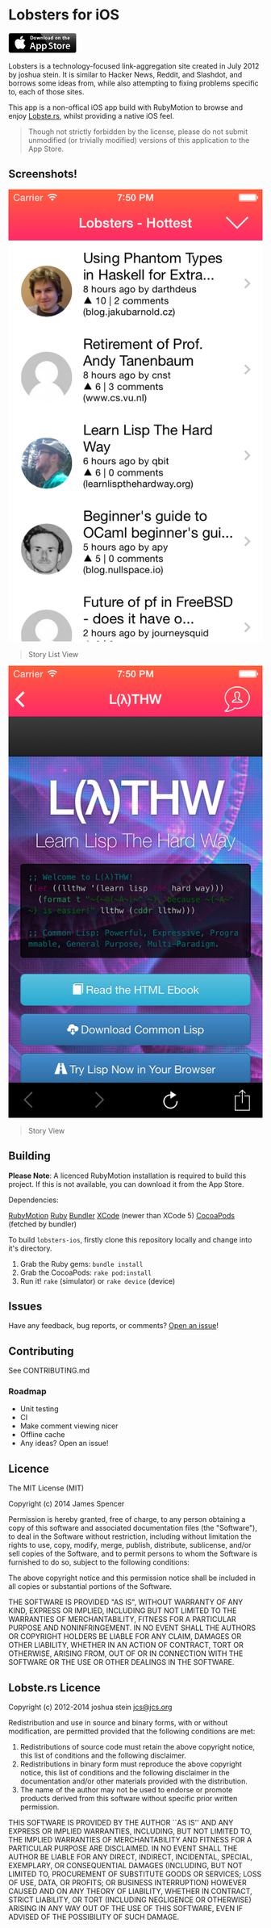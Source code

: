 # Lobsters for iOS

[![Download on the App Store](screens/app_store.png)](https://itunes.apple.com/us/app/lobsters/id895800346?ls=1&mt=8)

Lobsters is a technology-focused link-aggregation site created in July 2012 by joshua stein. It is similar to Hacker News, Reddit, and Slashdot, and borrows some ideas from, while also attempting to fixing problems specific to, each of those sites.

This app is a non-offical iOS app build with RubyMotion to browse and enjoy [Lobste.rs](http://lobste.rs), whilst providing a native iOS feel.

>Though not strictly forbidden by the license, please do not submit unmodified (or trivially modified) versions of this application to the App Store.


## Screenshots!

![story list view](screens/one.png)
>Story List View

![story view](screens/two.png)
>Story View

## Building

__Please Note__: A licenced RubyMotion installation is required to build this project. If this is not available, you can download it from the App Store.

Dependencies:

[RubyMotion](http://www.rubymotion.com/)
[Ruby](https://www.ruby-lang.org/en/)
[Bundler](http://bundler.io/)
[XCode](https://developer.apple.com/xcode/) (newer than XCode 5)
[CocoaPods](http://cocoapods.org/) (fetched by bundler)

To build `lobsters-ios`, firstly clone this repository locally and change into it's directory.

1. Grab the Ruby gems: `bundle install`
2. Grab the CocoaPods: `rake pod:install`
3. Run it! `rake` (simulator) or `rake device` (device)

## Issues

Have any feedback, bug reports, or comments? [Open an issue](https://github.com/JamesS237/lobsters-ios/issues)!

## Contributing

See CONTRIBUTING.md

### Roadmap
- Unit testing
- CI
- Make comment viewing nicer
- Offline cache
- Any ideas? Open an issue!

## Licence

The MIT License (MIT)

Copyright (c) 2014 James Spencer

Permission is hereby granted, free of charge, to any person obtaining a copy
of this software and associated documentation files (the "Software"), to deal
in the Software without restriction, including without limitation the rights
to use, copy, modify, merge, publish, distribute, sublicense, and/or sell
copies of the Software, and to permit persons to whom the Software is
furnished to do so, subject to the following conditions:

The above copyright notice and this permission notice shall be included in
all copies or substantial portions of the Software.

THE SOFTWARE IS PROVIDED "AS IS", WITHOUT WARRANTY OF ANY KIND, EXPRESS OR
IMPLIED, INCLUDING BUT NOT LIMITED TO THE WARRANTIES OF MERCHANTABILITY,
FITNESS FOR A PARTICULAR PURPOSE AND NONINFRINGEMENT. IN NO EVENT SHALL THE
AUTHORS OR COPYRIGHT HOLDERS BE LIABLE FOR ANY CLAIM, DAMAGES OR OTHER
LIABILITY, WHETHER IN AN ACTION OF CONTRACT, TORT OR OTHERWISE, ARISING FROM,
OUT OF OR IN CONNECTION WITH THE SOFTWARE OR THE USE OR OTHER DEALINGS IN
THE SOFTWARE.

## Lobste.rs Licence

Copyright (c) 2012-2014 joshua stein <jcs@jcs.org>

Redistribution and use in source and binary forms, with or without
modification, are permitted provided that the following conditions
are met:

1. Redistributions of source code must retain the above copyright
   notice, this list of conditions and the following disclaimer.
2. Redistributions in binary form must reproduce the above copyright
   notice, this list of conditions and the following disclaimer in the
   documentation and/or other materials provided with the distribution.
3. The name of the author may not be used to endorse or promote products
   derived from this software without specific prior written permission.

THIS SOFTWARE IS PROVIDED BY THE AUTHOR ``AS IS'' AND ANY EXPRESS OR
IMPLIED WARRANTIES, INCLUDING, BUT NOT LIMITED TO, THE IMPLIED WARRANTIES
OF MERCHANTABILITY AND FITNESS FOR A PARTICULAR PURPOSE ARE DISCLAIMED.
IN NO EVENT SHALL THE AUTHOR BE LIABLE FOR ANY DIRECT, INDIRECT,
INCIDENTAL, SPECIAL, EXEMPLARY, OR CONSEQUENTIAL DAMAGES (INCLUDING, BUT
NOT LIMITED TO, PROCUREMENT OF SUBSTITUTE GOODS OR SERVICES; LOSS OF USE,
DATA, OR PROFITS; OR BUSINESS INTERRUPTION) HOWEVER CAUSED AND ON ANY
THEORY OF LIABILITY, WHETHER IN CONTRACT, STRICT LIABILITY, OR TORT
(INCLUDING NEGLIGENCE OR OTHERWISE) ARISING IN ANY WAY OUT OF THE USE OF
THIS SOFTWARE, EVEN IF ADVISED OF THE POSSIBILITY OF SUCH DAMAGE.
